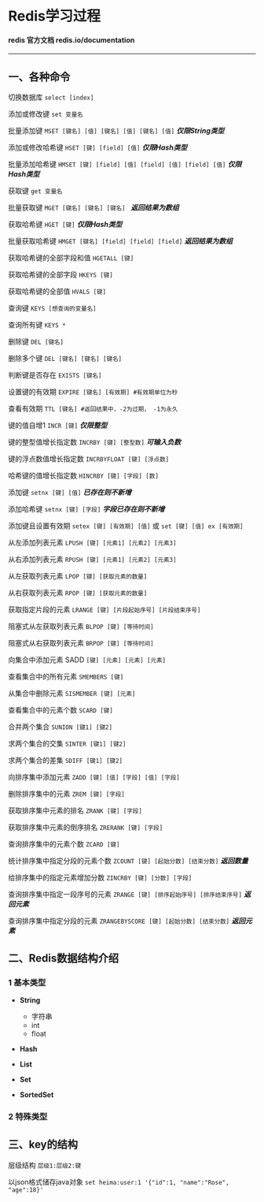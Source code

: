 # Redis学习过程

#### redis 官方文档 redis.io/documentation

**************************

## 一、各种命令

切换数据库 ```select [index]```

添加或修改键 ```set 变量名```

批量添加键 ```MSET [键名] [值] [键名] [值] [键名] [值]``` ***仅限String类型***

添加或修改哈希键 ```HSET [键] [field] [值]``` ***仅限Hash类型***

批量添加哈希键 ```HMSET [键] [field] [值] [field] [值] [field] [值]``` ***仅限Hash类型***

获取键 ```get 变量名```

批量获取键 ```MGET [键名] [键名] [键名] ``` ***返回结果为数组***

获取哈希键 ```HGET [键]``` ***仅限Hash类型***

批量获取哈希键 ```HMGET [键名] [field] [field] [field]``` ***返回结果为数组***

获取哈希键的全部字段和值 ```HGETALL [键]```

获取哈希键的全部字段 ```HKEYS [键]```

获取哈希键的全部值 ```HVALS [键]```

查询键 ```KEYS [想查询的变量名]```

查询所有键 ```KEYS *```

删除键 ```DEL [键名]```

删除多个键 ```DEL [键名] [键名] [键名]```

判断键是否存在 ```EXISTS [键名]```

设置键的有效期 ```EXPIRE [键名] [有效期] #有效期单位为秒```

查看有效期 ```TTL [键名] #返回结果中，-2为过期， -1为永久```

键的值自增1 ```INCR [键]``` ***仅限整型***

键的整型值增长指定数 ```INCRBY [键] [整型数]``` ***可输入负数***

键的浮点数值增长指定数 ```INCRBYFLOAT [键] [浮点数]``` 

哈希键的值增长指定数 ```HINCRBY [键] [字段] [数]```

添加键 ```setnx [键] [值]``` ***已存在则不新增***

添加哈希键 ```setnx [键] [字段]``` ***字段已存在则不新增***

添加键且设置有效期 ```setex [键] [有效期] [值]``` 或 ```set [键] [值] ex [有效期]```

从左添加列表元素 ```LPUSH [键] [元素1] [元素2] [元素3]```

从右添加列表元素 ```RPUSH [键] [元素1] [元素2] [元素3]```

从左获取列表元素 ```LPOP [键] [获取元素的数量]```

从右获取列表元素 ```RPOP [键] [获取元素的数量]```

获取指定片段的元素 ```LRANGE [键] [片段起始序号] [片段结束序号]```

阻塞式从左获取列表元素 ```BLPOP [键] [等待时间]```

阻塞式从右获取列表元素 ```BRPOP [键] [等待时间]```

向集合中添加元素 SADD ```[键] [元素] [元素] [元素]```

查看集合中的所有元素 ```SMEMBERS [键]```

从集合中删除元素 ```SISMEMBER [键] [元素]```

查看集合中的元素个数 ```SCARD [键]```

合并两个集合 ```SUNION [键1] [键2]```

求两个集合的交集 ```SINTER [键1] [键2]```

求两个集合的差集 ```SDIFF [键1] [键2]```

向排序集中添加元素 ```ZADD [键] [值] [字段] [值] [字段]```

删除排序集中的元素 ```ZREM [键] [字段]```

获取排序集中元素的排名 ```ZRANK [键] [字段]```

获取排序集中元素的倒序排名 ```ZRERANK [键] [字段]```

查询排序集中的元素个数 ```ZCARD [键]```

统计排序集中指定分段的元素个数 ```ZCOUNT [键] [起始分数] [结束分数]``` ***返回数量***

给排序集中的指定元素增加分数 ```ZINCRBY [键] [分数] [字段]```

查询排序集中指定一段序号的元素 ```ZRANGE [键] [排序起始序号] [排序结束序号]``` ***返回元素***

查询排序集中指定分段的元素 ```ZRANGEBYSCORE [键] [起始分数] [结束分数]``` ***返回元素***


## 二、Redis数据结构介绍

### 1 基本类型

* **String**
    * 字符串
    * int
    * float

* **Hash**

* **List**

* **Set**

* **SortedSet**

### 2 特殊类型

## 三、key的结构

层级结构 ```层级1:层级2:键```

以json格式储存java对象 ```set heima:user:1 '{"id":1, "name":"Rose", "age":18}'```
